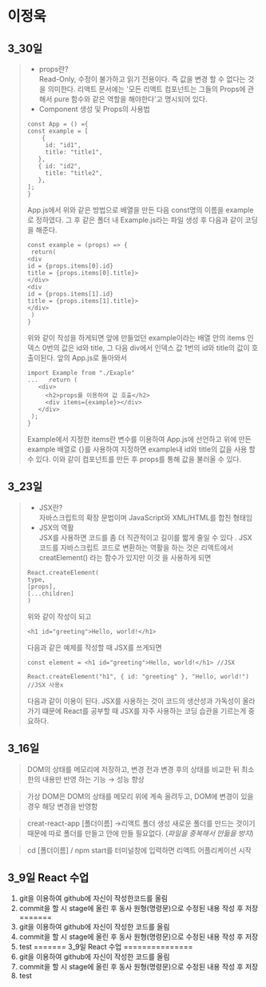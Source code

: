 
# 이정욱
## 3_30일
> * props란?<br>
Read-Only, 수정이 불가하고 읽기 전용이다. 즉 값을 변경 할 수 없다는 것을 의미한다. 리액트 문서에는 '모든 리액트 컴포넌트는 그들의 Props에 관해서 pure 함수와 같은 역할을 해야한다'고 명시되어 있다.
> * Component 생성 및 Props의 사용법
>~~~
> const App = () ={
> const example = [
>     {
>      id: "id1",
>      title: "title1",
>    },
>    { id: "id2", 
>      title: "title2", 
>    },
>];
>}
>~~~
> App.js에서 위와 같은 방법으로 배열을 만든 다음 const명의 이름을 example로 정하였다.
>그 후 같은 폴더 내 Example.js라는 파일 생성 후 다음과 같이 코딩을 해준다.
>~~~
>const example = (props) => {
>  return(
> <div 
>id = {props.items[0].id} 
>title = {props.items[0].title}>
></div>
> <div 
>id = {props.items[1].id} 
>title = {props.items[1].title}>
></div>
>  )
>}
>~~~
> 위와 같이 작성을 하게되면 앞에 만들었던 example이라는 배열 안의 items 인덱스 0번의 값은 id와 title, 그 다음 div에서 인덱스 값 1번의 id와 title의 값이 호출이된다. 앞의 App.js로 돌아와서 
>~~~
> import Example from "./Exaple"
> ...   return (
>    <div>
>      <h2>props를 이용하여 값 호출</h2>
>      <div items={example}></div>
>    </div>
>  );
>}
>~~~
>Example에서 지정한 items란 변수를 이용하여 App.js에 선언하고 위에 만든 example 배열로 {}를 사용하여 지정하면 example내 id와 title의 값을 사용 할 수 있다. 이와 같이 컴포넌트를 만든 후 props를 통해 값을 불러올 수 있다.
## 3_23일
> * JSX란? <br>
자바스크립트의 확장 문법이며 JavaScript와 XML/HTML를 합친 형태임<br>  
 > * JSX의 역활 <br> JSX를 사용하면 코드를 좀 더 직관적이고 길이를 짧게 줄일 수 있다 . JSX 코드를 자바스크립트 코드로 변환하는 역활을 하는 것은 리액트에서 creatElement() 라는 함수가 있지만 이것 을 사용하게 되면
 > ~~~ 
 >React.createElement(
 > type,
 > [props],
 > [...children]
 >)
 >~~~
 > 위와 같이 작성이 되고 
 >~~~
 ><h1 id="greeting">Hello, world!</h1>
 >~~~
 >다음과 같은 예제를 작성할 때 JSX를 쓰게되면 
 >~~~
 >const element = <h1 id="greeting">Hello, world!</h1> //JSX
 >~~~
 >~~~
 >React.createElement("h1", { id: "greeting" }, "Hello, world!") //JSX 사용x
 >~~~
 > 다음과 같이 이용이 된다. JSX를 사용하는 것이 코드의 생산성과 가독성이 올라가기 떄문에 React를 공부할 때 JSX를 자주 사용하는 코딩 습관을 기르는게 중요하다.

## 3_16일
>DOM의 상태를 메모리에 저장하고, 변경 전과 변경 후의 상태를 비교한 뒤
최소한의 내용만 반영 하는 기능 → 성능 향상

>가상 DOM은 DOM의 상태를 메모리 위에 계속 올려두고,
DOM에 변경이 있을 경우 해당 변경을 반영함

> creat-react-app [폴더이름] ->리액트 폴더 생성
새로운 폴더를 만드는 것이기 때문에 따로 폴더를 만들고 안에 만들 필요없다. (*파일을 중복해서 만듦을 방지*)

>cd  [폴더이름] /  npm start를 터미널창에 입력하면 리액트 어플리케이션 시작

## 3_9일 React 수업
1. git을 이용하여 github에 자신이 작성한코드를 올림
2. commit을 할 시 stage에 올린 후 동사 원형(명령문)으로 수정된 내용 작성 후 저장
=======
1. git을 이용하여 github에 자신이 작성한 코드를 올림
2. commit을 할 시 stage에 올린 후 동사 원형(명령문)으로 수정된 내용 작성 후 저장
3. test
=======
3_9일 React 수업
===============
1. git을 이용하여 github에 자신이 작성한 코드를 올림
2. commit을 할 시 stage에 올린 후 동사 원형(명령문)으로 수정된 내용 작성 후 저장
3. test

